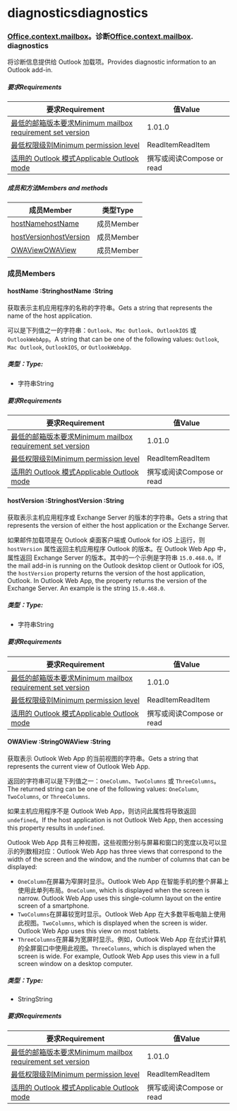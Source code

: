 
# <a name="diagnostics"></a><span data-ttu-id="f513d-101">diagnostics</span><span class="sxs-lookup"><span data-stu-id="f513d-101">diagnostics</span></span>

### <span data-ttu-id="f513d-p101">[Office](Office.md)[.context](Office.context.md)[.mailbox](Office.context.mailbox.md)。诊断</span><span class="sxs-lookup"><span data-stu-id="f513d-p101">[Office](Office.md)[.context](Office.context.md)[.mailbox](Office.context.mailbox.md). diagnostics</span></span>

<span data-ttu-id="f513d-104">将诊断信息提供给 Outlook 加载项。</span><span class="sxs-lookup"><span data-stu-id="f513d-104">Provides diagnostic information to an Outlook add-in.</span></span>

##### <a name="requirements"></a><span data-ttu-id="f513d-105">要求</span><span class="sxs-lookup"><span data-stu-id="f513d-105">Requirements</span></span>

|<span data-ttu-id="f513d-106">要求</span><span class="sxs-lookup"><span data-stu-id="f513d-106">Requirement</span></span>| <span data-ttu-id="f513d-107">值</span><span class="sxs-lookup"><span data-stu-id="f513d-107">Value</span></span>|
|---|---|
|[<span data-ttu-id="f513d-108">最低的邮箱版本要求</span><span class="sxs-lookup"><span data-stu-id="f513d-108">Minimum mailbox requirement set version</span></span>](/javascript/office/requirement-sets/outlook-api-requirement-sets)| <span data-ttu-id="f513d-109">1.0</span><span class="sxs-lookup"><span data-stu-id="f513d-109">1.0</span></span>|
|[<span data-ttu-id="f513d-110">最低权限级别</span><span class="sxs-lookup"><span data-stu-id="f513d-110">Minimum permission level</span></span>](https://docs.microsoft.com/outlook/add-ins/understanding-outlook-add-in-permissions)| <span data-ttu-id="f513d-111">ReadItem</span><span class="sxs-lookup"><span data-stu-id="f513d-111">ReadItem</span></span>|
|[<span data-ttu-id="f513d-112">适用的 Outlook 模式</span><span class="sxs-lookup"><span data-stu-id="f513d-112">Applicable Outlook mode</span></span>](https://docs.microsoft.com/outlook/add-ins/#extension-points)| <span data-ttu-id="f513d-113">撰写或阅读</span><span class="sxs-lookup"><span data-stu-id="f513d-113">Compose or read</span></span>|

##### <a name="members-and-methods"></a><span data-ttu-id="f513d-114">成员和方法</span><span class="sxs-lookup"><span data-stu-id="f513d-114">Members and methods</span></span>

| <span data-ttu-id="f513d-115">成员</span><span class="sxs-lookup"><span data-stu-id="f513d-115">Member</span></span> | <span data-ttu-id="f513d-116">类型</span><span class="sxs-lookup"><span data-stu-id="f513d-116">Type</span></span> |
|--------|------|
| [<span data-ttu-id="f513d-117">hostName</span><span class="sxs-lookup"><span data-stu-id="f513d-117">hostName</span></span>](#hostname-string) | <span data-ttu-id="f513d-118">成员</span><span class="sxs-lookup"><span data-stu-id="f513d-118">Member</span></span> |
| [<span data-ttu-id="f513d-119">hostVersion</span><span class="sxs-lookup"><span data-stu-id="f513d-119">hostVersion</span></span>](#hostversion-string) | <span data-ttu-id="f513d-120">成员</span><span class="sxs-lookup"><span data-stu-id="f513d-120">Member</span></span> |
| [<span data-ttu-id="f513d-121">OWAView</span><span class="sxs-lookup"><span data-stu-id="f513d-121">OWAView</span></span>](#owaview-string) | <span data-ttu-id="f513d-122">成员</span><span class="sxs-lookup"><span data-stu-id="f513d-122">Member</span></span> |

### <a name="members"></a><span data-ttu-id="f513d-123">成员</span><span class="sxs-lookup"><span data-stu-id="f513d-123">Members</span></span>

####  <a name="hostname-string"></a><span data-ttu-id="f513d-124">hostName :String</span><span class="sxs-lookup"><span data-stu-id="f513d-124">hostName :String</span></span>

<span data-ttu-id="f513d-125">获取表示主机应用程序的名称的字符串。</span><span class="sxs-lookup"><span data-stu-id="f513d-125">Gets a string that represents the name of the host application.</span></span>

<span data-ttu-id="f513d-126">可以是下列值之一的字符串：`Outlook`、`Mac Outlook`、`OutlookIOS` 或 `OutlookWebApp`。</span><span class="sxs-lookup"><span data-stu-id="f513d-126">A string that can be one of the following values: `Outlook`, `Mac Outlook`, `OutlookIOS`, or `OutlookWebApp`.</span></span>

##### <a name="type"></a><span data-ttu-id="f513d-127">类型：</span><span class="sxs-lookup"><span data-stu-id="f513d-127">Type:</span></span>

*   <span data-ttu-id="f513d-128">字符串</span><span class="sxs-lookup"><span data-stu-id="f513d-128">String</span></span>

##### <a name="requirements"></a><span data-ttu-id="f513d-129">要求</span><span class="sxs-lookup"><span data-stu-id="f513d-129">Requirements</span></span>

|<span data-ttu-id="f513d-130">要求</span><span class="sxs-lookup"><span data-stu-id="f513d-130">Requirement</span></span>| <span data-ttu-id="f513d-131">值</span><span class="sxs-lookup"><span data-stu-id="f513d-131">Value</span></span>|
|---|---|
|[<span data-ttu-id="f513d-132">最低的邮箱版本要求</span><span class="sxs-lookup"><span data-stu-id="f513d-132">Minimum mailbox requirement set version</span></span>](/javascript/office/requirement-sets/outlook-api-requirement-sets)| <span data-ttu-id="f513d-133">1.0</span><span class="sxs-lookup"><span data-stu-id="f513d-133">1.0</span></span>|
|[<span data-ttu-id="f513d-134">最低权限级别</span><span class="sxs-lookup"><span data-stu-id="f513d-134">Minimum permission level</span></span>](https://docs.microsoft.com/outlook/add-ins/understanding-outlook-add-in-permissions)| <span data-ttu-id="f513d-135">ReadItem</span><span class="sxs-lookup"><span data-stu-id="f513d-135">ReadItem</span></span>|
|[<span data-ttu-id="f513d-136">适用的 Outlook 模式</span><span class="sxs-lookup"><span data-stu-id="f513d-136">Applicable Outlook mode</span></span>](https://docs.microsoft.com/outlook/add-ins/#extension-points)| <span data-ttu-id="f513d-137">撰写或阅读</span><span class="sxs-lookup"><span data-stu-id="f513d-137">Compose or read</span></span>|

####  <a name="hostversion-string"></a><span data-ttu-id="f513d-138">hostVersion :String</span><span class="sxs-lookup"><span data-stu-id="f513d-138">hostVersion :String</span></span>

<span data-ttu-id="f513d-139">获取表示主机应用程序或 Exchange Server 的版本的字符串。</span><span class="sxs-lookup"><span data-stu-id="f513d-139">Gets a string that represents the version of either the host application or the Exchange Server.</span></span>

<span data-ttu-id="f513d-p102">如果邮件加载项是在 Outlook 桌面客户端或 Outlook for iOS 上运行，则 `hostVersion` 属性返回主机应用程序 Outlook 的版本。在 Outlook Web App 中，属性返回 Exchange Server 的版本。其中的一个示例是字符串 `15.0.468.0`。</span><span class="sxs-lookup"><span data-stu-id="f513d-p102">If the mail add-in is running on the Outlook desktop client or Outlook for iOS, the `hostVersion` property returns the version of the host application, Outlook. In Outlook Web App, the property returns the version of the Exchange Server. An example is the string `15.0.468.0`.</span></span>

##### <a name="type"></a><span data-ttu-id="f513d-143">类型：</span><span class="sxs-lookup"><span data-stu-id="f513d-143">Type:</span></span>

*   <span data-ttu-id="f513d-144">字符串</span><span class="sxs-lookup"><span data-stu-id="f513d-144">String</span></span>

##### <a name="requirements"></a><span data-ttu-id="f513d-145">要求</span><span class="sxs-lookup"><span data-stu-id="f513d-145">Requirements</span></span>

|<span data-ttu-id="f513d-146">要求</span><span class="sxs-lookup"><span data-stu-id="f513d-146">Requirement</span></span>| <span data-ttu-id="f513d-147">值</span><span class="sxs-lookup"><span data-stu-id="f513d-147">Value</span></span>|
|---|---|
|[<span data-ttu-id="f513d-148">最低的邮箱版本要求</span><span class="sxs-lookup"><span data-stu-id="f513d-148">Minimum mailbox requirement set version</span></span>](/javascript/office/requirement-sets/outlook-api-requirement-sets)| <span data-ttu-id="f513d-149">1.0</span><span class="sxs-lookup"><span data-stu-id="f513d-149">1.0</span></span>|
|[<span data-ttu-id="f513d-150">最低权限级别</span><span class="sxs-lookup"><span data-stu-id="f513d-150">Minimum permission level</span></span>](https://docs.microsoft.com/outlook/add-ins/understanding-outlook-add-in-permissions)| <span data-ttu-id="f513d-151">ReadItem</span><span class="sxs-lookup"><span data-stu-id="f513d-151">ReadItem</span></span>|
|[<span data-ttu-id="f513d-152">适用的 Outlook 模式</span><span class="sxs-lookup"><span data-stu-id="f513d-152">Applicable Outlook mode</span></span>](https://docs.microsoft.com/outlook/add-ins/#extension-points)| <span data-ttu-id="f513d-153">撰写或阅读</span><span class="sxs-lookup"><span data-stu-id="f513d-153">Compose or read</span></span>|

####  <a name="owaview-string"></a><span data-ttu-id="f513d-154">OWAView :String</span><span class="sxs-lookup"><span data-stu-id="f513d-154">OWAView :String</span></span>

<span data-ttu-id="f513d-155">获取表示 Outlook Web App 的当前视图的字符串。</span><span class="sxs-lookup"><span data-stu-id="f513d-155">Gets a string that represents the current view of Outlook Web App.</span></span>

<span data-ttu-id="f513d-156">返回的字符串可以是下列值之一：`OneColumn`、`TwoColumns` 或 `ThreeColumns`。</span><span class="sxs-lookup"><span data-stu-id="f513d-156">The returned string can be one of the following values: `OneColumn`, `TwoColumns`, or `ThreeColumns`.</span></span>

<span data-ttu-id="f513d-157">如果主机应用程序不是 Outlook Web App，则访问此属性将导致返回 `undefined`。</span><span class="sxs-lookup"><span data-stu-id="f513d-157">If the host application is not Outlook Web App, then accessing this property results in `undefined`.</span></span>

<span data-ttu-id="f513d-158">Outlook Web App 具有三种视图，这些视图分别与屏幕和窗口的宽度以及可以显示的列数相对应：</span><span class="sxs-lookup"><span data-stu-id="f513d-158">Outlook Web App has three views that correspond to the width of the screen and the window, and the number of columns that can be displayed:</span></span>

*   <span data-ttu-id="f513d-p103">`OneColumn`在屏幕为窄屏时显示。Outlook Web App 在智能手机的整个屏幕上使用此单列布局。</span><span class="sxs-lookup"><span data-stu-id="f513d-p103">`OneColumn`, which is displayed when the screen is narrow. Outlook Web App uses this single-column layout on the entire screen of a smartphone.</span></span>
*   <span data-ttu-id="f513d-p104">`TwoColumns`在屏幕较宽时显示。Outlook Web App 在大多数平板电脑上使用此视图。</span><span class="sxs-lookup"><span data-stu-id="f513d-p104">`TwoColumns`, which is displayed when the screen is wider. Outlook Web App uses this view on most tablets.</span></span>
*   <span data-ttu-id="f513d-p105">`ThreeColumns`在屏幕为宽屏时显示。例如，Outlook Web App 在台式计算机的全屏窗口中使用此视图。</span><span class="sxs-lookup"><span data-stu-id="f513d-p105">`ThreeColumns`, which is displayed when the screen is wide. For example, Outlook Web App uses this view in a full screen window on a desktop computer.</span></span>

##### <a name="type"></a><span data-ttu-id="f513d-165">类型：</span><span class="sxs-lookup"><span data-stu-id="f513d-165">Type:</span></span>

*   <span data-ttu-id="f513d-166">String</span><span class="sxs-lookup"><span data-stu-id="f513d-166">String</span></span>

##### <a name="requirements"></a><span data-ttu-id="f513d-167">要求</span><span class="sxs-lookup"><span data-stu-id="f513d-167">Requirements</span></span>

|<span data-ttu-id="f513d-168">要求</span><span class="sxs-lookup"><span data-stu-id="f513d-168">Requirement</span></span>| <span data-ttu-id="f513d-169">值</span><span class="sxs-lookup"><span data-stu-id="f513d-169">Value</span></span>|
|---|---|
|[<span data-ttu-id="f513d-170">最低的邮箱版本要求</span><span class="sxs-lookup"><span data-stu-id="f513d-170">Minimum mailbox requirement set version</span></span>](/javascript/office/requirement-sets/outlook-api-requirement-sets)| <span data-ttu-id="f513d-171">1.0</span><span class="sxs-lookup"><span data-stu-id="f513d-171">1.0</span></span>|
|[<span data-ttu-id="f513d-172">最低权限级别</span><span class="sxs-lookup"><span data-stu-id="f513d-172">Minimum permission level</span></span>](https://docs.microsoft.com/outlook/add-ins/understanding-outlook-add-in-permissions)| <span data-ttu-id="f513d-173">ReadItem</span><span class="sxs-lookup"><span data-stu-id="f513d-173">ReadItem</span></span>|
|[<span data-ttu-id="f513d-174">适用的 Outlook 模式</span><span class="sxs-lookup"><span data-stu-id="f513d-174">Applicable Outlook mode</span></span>](https://docs.microsoft.com/outlook/add-ins/#extension-points)| <span data-ttu-id="f513d-175">撰写或阅读</span><span class="sxs-lookup"><span data-stu-id="f513d-175">Compose or read</span></span>|